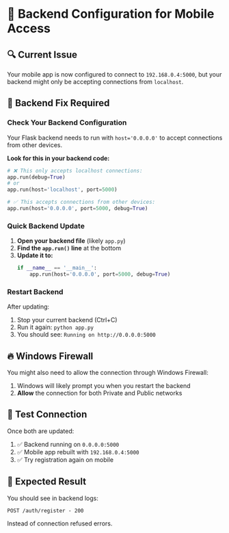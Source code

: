 # 🚨 Backend Configuration for Mobile Access

## 🔍 Current Issue
Your mobile app is now configured to connect to `192.168.0.4:5000`, but your backend might only be accepting connections from `localhost`.

## 🔧 Backend Fix Required

### Check Your Backend Configuration

Your Flask backend needs to run with `host='0.0.0.0'` to accept connections from other devices.

**Look for this in your backend code:**
```python
# ❌ This only accepts localhost connections:
app.run(debug=True)
# or
app.run(host='localhost', port=5000)

# ✅ This accepts connections from other devices:
app.run(host='0.0.0.0', port=5000, debug=True)
```

### Quick Backend Update

1. **Open your backend file** (likely `app.py`)
2. **Find the `app.run()` line** at the bottom
3. **Update it to:**
   ```python
   if __name__ == '__main__':
       app.run(host='0.0.0.0', port=5000, debug=True)
   ```

### Restart Backend
After updating:
1. Stop your current backend (Ctrl+C)
2. Run it again: `python app.py`
3. You should see: `Running on http://0.0.0.0:5000`

## 🔥 Windows Firewall

You might also need to allow the connection through Windows Firewall:
1. Windows will likely prompt you when you restart the backend
2. **Allow** the connection for both Private and Public networks

## 🎯 Test Connection

Once both are updated:
1. ✅ Backend running on `0.0.0.0:5000`
2. ✅ Mobile app rebuilt with `192.168.0.4:5000`
3. ✅ Try registration again on mobile

## 📱 Expected Result

You should see in backend logs:
```
POST /auth/register - 200
```

Instead of connection refused errors.
